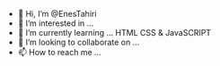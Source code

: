 - 👋 Hi, I’m @EnesTahiri
- 👀 I’m interested in ...
- 🌱 I’m currently learning ... HTML CSS & JavaSCRIPT
- 💞️ I’m looking to collaborate on ...
- 📫 How to reach me ...

<!---
EnesTahiri/EnesTahiri is a ✨ special ✨ repository because its `README.md` (this file) appears on your GitHub profile.
You can click the Preview link to take a look at your changes.
--->
